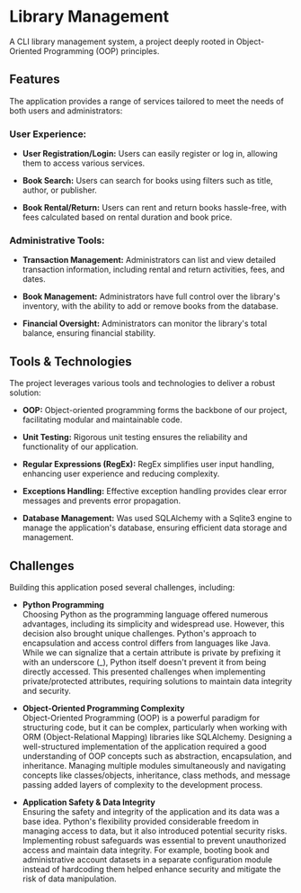 # Library Management
A CLI library management system, a project deeply rooted in Object-Oriented Programming (OOP) principles.


## Features
The application provides a range of services tailored to meet the needs of both users and administrators:

### User Experience:
- **User Registration/Login:** Users can easily register or log in, allowing them to access various services.

- **Book Search:** Users can search for books using filters such as title, author, or publisher.

- **Book Rental/Return:** Users can rent and return books hassle-free, with fees calculated based on rental duration and book price.

### Administrative Tools:

- **Transaction Management:** Administrators can list and view detailed transaction information, including rental and return activities, fees, and dates.

- **Book Management:** Administrators have full control over the library's inventory, with the ability to add or remove books from the database.

- **Financial Oversight:** Administrators can monitor the library's total balance, ensuring financial stability.


## Tools & Technologies
The project leverages various tools and technologies to deliver a robust solution:

- **OOP:** Object-oriented programming forms the backbone of our project, facilitating modular and maintainable code.  

- **Unit Testing:** Rigorous unit testing ensures the reliability and functionality of our application.

- **Regular Expressions (RegEx):** RegEx simplifies user input handling, enhancing user experience and reducing complexity.

- **Exceptions Handling:** Effective exception handling provides clear error messages and prevents error propagation.

- **Database Management:** Was used SQLAlchemy with a Sqlite3 engine to manage the application's database, ensuring efficient data storage and management.


## Challenges
Building this application posed several challenges, including:

- **Python Programming**  
Choosing Python as the programming language offered numerous advantages, including its simplicity and widespread use. However, this decision also brought unique challenges. Python's approach to encapsulation and access control differs from languages like Java. While we can signalize that a certain attribute is private by prefixing it with an underscore (_), Python itself doesn't prevent it from being directly accessed. This presented challenges when implementing private/protected attributes, requiring solutions to maintain data integrity and security.

- **Object-Oriented Programming Complexity**  
Object-Oriented Programming (OOP) is a powerful paradigm for structuring code, but it can be complex, particularly when working with ORM (Object-Relational Mapping) libraries like SQLAlchemy. Designing a well-structured implementation of the application required a good understanding of OOP concepts such as abstraction, encapsulation, and inheritance. Managing multiple modules simultaneously and navigating concepts like classes/objects, inheritance, class methods, and message passing added layers of complexity to the development process.

- **Application Safety & Data Integrity**  
Ensuring the safety and integrity of the application and its data was a base idea. Python's flexibility provided considerable freedom in managing access to data, but it also introduced potential security risks. Implementing robust safeguards was essential to prevent unauthorized access and maintain data integrity. For example, booting book and administrative account datasets in a separate configuration module instead of hardcoding them helped enhance security and mitigate the risk of data manipulation.

